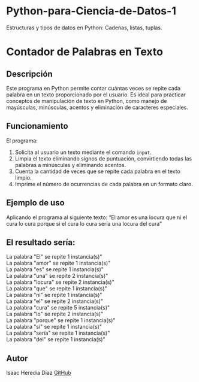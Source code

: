 # Python-para-Ciencia-de-Datos-1
Estructuras y tipos de datos en Python: Cadenas, listas, tuplas.

# Contador de Palabras en Texto

## Descripción
Este programa en Python permite contar cuántas veces se repite cada palabra en un texto proporcionado por el usuario. Es ideal para practicar conceptos de manipulación de texto en Python, como manejo de mayúsculas, minúsculas, acentos y eliminación de caracteres especiales.

## Funcionamiento
El programa:
1. Solicita al usuario un texto mediante el comando `input`.
2. Limpia el texto eliminando signos de puntuación, convirtiendo todas las palabras a minúsculas y eliminando acentos.
3. Cuenta la cantidad de veces que se repite cada palabra en el texto limpio.
4. Imprime el número de ocurrencias de cada palabra en un formato claro.

## Ejemplo de uso
Aplicando el programa al siguiente texto:
“El amor es una locura que ni el cura lo cura porque si el cura lo cura sería una locura del cura”

## El resultado sería:
La palabra "El" se repite 1 instancia(s)"                                                                     
La palabra "amor" se repite 1 instancia(s)"                                                                           
La palabra "es" se repite 1 instancia(s)"                                                                                    
La palabra "una" se repite 2 instancia(s)"                                                                                        
La palabra "locura" se repite 2 instancia(s)"                                                                                        
La palabra "que" se repite 1 instancia(s)"                                                                                              
La palabra "ni" se repite 1 instancia(s)"                                                                                            
La palabra "el" se repite 2 instancia(s)"                                                                                              
La palabra "cura" se repite 5 instancia(s)"                                                                                        
La palabra "lo" se repite 2 instancia(s)"                                                                                               
La palabra "porque" se repite 1 instancia(s)"                                                                                            
La palabra "si" se repite 1 instancia(s)"                                                                                              
La palabra "sería" se repite 1 instancia(s)"                                                                                            
La palabra "del" se repite 1 instancia(s)"                                                                                             
                                                                                                                                         
## Autor
Isaac Heredia Diaz
[GitHub](https://github.com/IsaacHD86)
